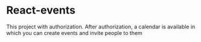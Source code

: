 # React-events

This project with authorization.
After authorization, a calendar is available in which you can create events and invite people to them